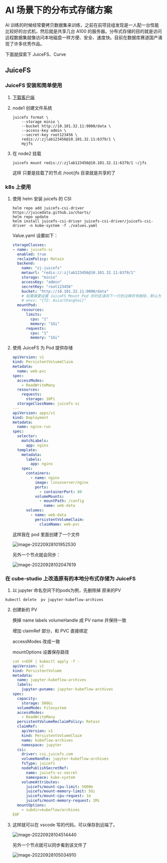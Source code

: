 # AI 场景下的分布式存储方案


<!--more-->

AI 训练的时候经常要拷贝数据集来训练，之前在前项目组发现是一人配一台性能比较好的台式机，然后就是共享几台 A100 的服务器。分布式存储的目的就是访问远程数据集就像访问本地磁盘一样方便、安全、速度快。目前在数据库赛道国产涌现了许多优秀作品。

下面就探索下 JuiceFS、Curve 

## JuiceFS

### JuiceFS 安装和简单使用

1. [下载客户端](https://www.juicefs.com/docs/zh/community/installation)

2. node1 创建文件系统

   ```shell
   juicefs format \
       --storage minio \
       --bucket http://10.101.32.11:9000/data \
       --access-key admin \
       --secret-key root123456 \
       redis://:zjlab123456@10.101.32.11:6379/1 \
       myjfs
   ```

3. 在 node2 挂载 

   ```shell
   juicefs mount redis://:zjlab123456@10.101.32.11:6379/1 ~/jfs
   ```

   这样 只要是挂载了的节点 /root/jfs 目录就是共享的了

### k8s 上使用

1. 使用 helm 安装 juicefs 的 CSI

   ```shell
   helm repo add juicefs-csi-driver https://juicedata.github.io/charts/
   helm repo update
   helm install juicefs-csi-driver juicefs-csi-driver/juicefs-csi-driver -n kube-system -f ./values.yaml
   ```

   Value.yaml 设置如下：

   ```yaml
   storageClasses:
   - name: juicefs-sc
     enabled: true
     reclaimPolicy: Retain
     backend:
       name: "zj-juicefs"
       metaurl: "redis://:zjlab123456@10.101.32.11:6379/1"
       storage: "minio"
       accessKey: "admin"
       secretKey: "root123456"
       bucket: "http://10.101.32.11:9000/data"
       # 如果需要设置 JuiceFS Mount Pod 的时区请将下一行的注释符号删除，默认为 UTC 时间。
       # envs: "{TZ: Asia/Shanghai}"
     mountPod:
       resources:
         limits:
           cpu: "1"
           memory: "1Gi"
         requests:
           cpu: "1"
           memory: "1Gi"
   ```

2. 使用 JuiceFS 为 Pod 提供存储

   ```yaml
   apiVersion: v1
   kind: PersistentVolumeClaim
   metadata:
     name: web-pvc
   spec:
     accessModes:
       - ReadWriteMany
     resources:
       requests:
         storage: 10Pi
     storageClassName: juicefs-sc
   ---
   apiVersion: apps/v1
   kind: Deployment
   metadata:
     name: nginx-run
   spec:
     selector:
       matchLabels:
         app: nginx
     template:
       metadata:
         labels:
           app: nginx
       spec:
         containers:
           - name: nginx
             image: linuxserver/nginx
             ports:
               - containerPort: 80
             volumeMounts:
               - mountPath: /config
                 name: web-data
         volumes:
           - name: web-data
             persistentVolumeClaim:
               claimName: web-pvc
   ```

   这样我在 pod 里面创建了一个文件

   ![image-20220928101952530](https://zhuyaguang-1308110266.cos.ap-shanghai.myqcloud.com/img/image-20220928101952530.png)

   另外一个节点就会同步：

   ![image-20220928102047619](https://zhuyaguang-1308110266.cos.ap-shanghai.myqcloud.com/img/image-20220928102047619.png)

### 在 cube-studio 上改造原有的本地分布式存储为 JuiceFS

1. 以  jupyter 命名空间下的pods为例，先删除掉 原来的PV

```shell
kubectl delete  pv jupyter-kubeflow-archives
```

2. 创建新的 PV

   换掉 name labels volumeHandle 成 PV name 并保持一致

   增加 claimRef 部分，和 PVC 直接绑定

   accessModes 改成一致

   mountOptions 设置保存路径

   ```yaml
   cat <<EOF | kubectl apply -f -
   apiVersion: v1
   kind: PersistentVolume
   metadata:
     name: jupyter-kubeflow-archives
     labels:
       jupyter-pvname: jupyter-kubeflow-archives
   spec:
     capacity:
       storage: 500Gi
     volumeMode: Filesystem
     accessModes:
       - ReadWriteMany
     persistentVolumeReclaimPolicy: Retain
     claimRef:
       apiVersion: v1
       kind: PersistentVolumeClaim
       name: kubeflow-archives
       namespace: jupyter
     csi:
       driver: csi.juicefs.com
       volumeHandle: jupyter-kubeflow-archives
       fsType: juicefs
       nodePublishSecretRef:
         name: juicefs-sc-secret
         namespace: kube-system
       volumeAttributes:
         juicefs/mount-cpu-limit: 5000m
         juicefs/mount-memory-limit: 5Gi
         juicefs/mount-cpu-request: 1m
         juicefs/mount-memory-request: 1Mi
     mountOptions:
       - subdir=kubeflow/archives
   EOF
   ```

3. 这样就可以在 vscode 写的代码，可以保存到远端了。

   ![image-20220928104514440](https://zhuyaguang-1308110266.cos.ap-shanghai.myqcloud.com/img/image-20220928104514440.png)

   另外一个节点就可以同步看到该文件了

   ![image-20220928105034910](https://zhuyaguang-1308110266.cos.ap-shanghai.myqcloud.com/img/image-20220928105034910.png)

